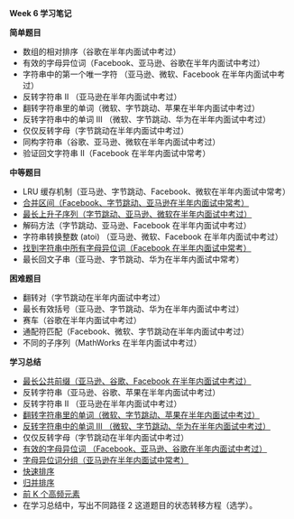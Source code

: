 **Week 6 学习笔记**

**简单题目**
- 数组的相对排序（谷歌在半年内面试中考过）
- 有效的字母异位词（Facebook、亚马逊、谷歌在半年内面试中考过）
- 字符串中的第一个唯一字符 （亚马逊、微软、Facebook 在半年内面试中考过）
- 反转字符串 II （亚马逊在半年内面试中考过）
- 翻转字符串里的单词（微软、字节跳动、苹果在半年内面试中考过）
- 反转字符串中的单词 III （微软、字节跳动、华为在半年内面试中考过）
- 仅仅反转字母（字节跳动在半年内面试中考过）
- 同构字符串（谷歌、亚马逊、微软在半年内面试中考过）
- 验证回文字符串 Ⅱ（Facebook 在半年内面试中常考）

**中等题目**
- LRU 缓存机制（亚马逊、字节跳动、Facebook、微软在半年内面试中常考）
- [合并区间（Facebook、字节跳动、亚马逊在半年内面试中常考）](merge.py)
- [最长上升子序列（字节跳动、亚马逊、微软在半年内面试中考过）](lengthOfLIS.py)
- 解码方法（字节跳动、亚马逊、Facebook 在半年内面试中考过）
- 字符串转换整数 (atoi) （亚马逊、微软、Facebook 在半年内面试中考过）
- [找到字符串中所有字母异位词（Facebook 在半年内面试中常考）](findAnagrams.py)
- 最长回文子串（亚马逊、字节跳动、华为在半年内面试中常考）

**困难题目**
- 翻转对（字节跳动在半年内面试中考过）
- 最长有效括号（亚马逊、字节跳动、华为在半年内面试中考过）
- 赛车（谷歌在半年内面试中考过）
- 通配符匹配（Facebook、微软、字节跳动在半年内面试中考过）
- 不同的子序列（MathWorks 在半年内面试中考过）

**学习总结**
- [最长公共前缀（亚马逊、谷歌、Facebook 在半年内面试中考过）](longestCommonPrefix.py)
- 反转字符串（亚马逊、谷歌、苹果在半年内面试中考过）
- 反转字符串 II （亚马逊在半年内面试中考过）
- [翻转字符串里的单词（微软、字节跳动、苹果在半年内面试中考过）](reverseWords.py)
- [反转字符串中的单词 III （微软、字节跳动、华为在半年内面试中考过）](reverseWords_2.py)
- 仅仅反转字母（字节跳动在半年内面试中考过）
- [有效的字母异位词 （Facebook、亚马逊、谷歌在半年内面试中考过）](isAnagrams.py)
- [字母异位词分组（亚马逊在半年内面试中常考）](Week_01/groupAnagrams.py)
- [快速排序](quick_sort.py)
- [归并排序](merge_sort.py) 
- [前 K 个高频元素](topKFrequent.py)  
- 在学习总结中，写出不同路径 2 这道题目的状态转移方程（选学）。